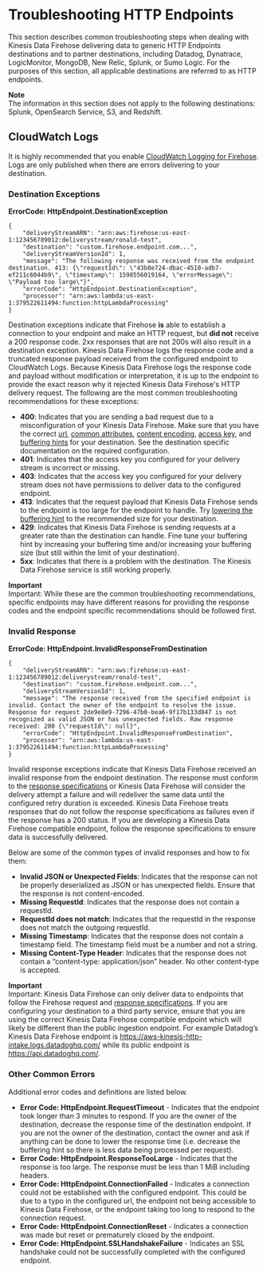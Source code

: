 # Troubleshooting HTTP Endpoints<a name="http_troubleshooting"></a>

This section describes common troubleshooting steps when dealing with Kinesis Data Firehose delivering data to generic HTTP Endpoints destinations and to partner destinations, including Datadog, Dynatrace, LogicMonitor, MongoDB, New Relic, Splunk, or Sumo Logic\. For the purposes of this section, all applicable destinations are referred to as HTTP endpoints\. 

**Note**  
The information in this section does not apply to the following destinations: Splunk, OpenSearch Service, S3, and Redshift\.

## CloudWatch Logs<a name="cloudwatch_logs"></a>

It is highly recommended that you enable [CloudWatch Logging for Firehose](https://docs.aws.amazon.com/firehose/latest/dev/monitoring-with-cloudwatch-logs.html)\. Logs are only published when there are errors delivering to your destination\.

### Destination Exceptions<a name="destination_exceptions"></a>

 **ErrorCode: HttpEndpoint\.DestinationException** 

```
{
    "deliveryStreamARN": "arn:aws:firehose:us-east-1:123456789012:deliverystream/ronald-test",
    "destination": "custom.firehose.endpoint.com...",
    "deliveryStreamVersionId": 1,
    "message": "The following response was received from the endpoint destination. 413: {\"requestId\": \"43b8e724-dbac-4510-adb7-ef211c6044b9\", \"timestamp\": 1598556019164, \"errorMessage\": \"Payload too large\"}",
    "errorCode": "HttpEndpoint.DestinationException",
    "processor": "arn:aws:lambda:us-east-1:379522611494:function:httpLambdaProcessing"
}
```

Destination exceptions indicate that Firehose **is** able to establish a connection to your endpoint and make an HTTP request, but **did not** receive a 200 response code\. 2xx responses that are not 200s will also result in a destination exception\. Kinesis Data Firehose logs the response code and a truncated response payload received from the configured endpoint to CloudWatch Logs\. Because Kinesis Data Firehose logs the response code and payload without modification or interpretation, it is up to the endpoint to provide the exact reason why it rejected Kinesis Data Firehose's HTTP delivery request\. The following are the most common troubleshooting recommendations for these exceptions: 
+ **400**: Indicates that you are sending a bad request due to a misconfiguration of your Kinesis Data Firehose\. Make sure that you have the correct [url](https://docs.aws.amazon.com/firehose/latest/APIReference/API_HttpEndpointConfiguration.html#Firehose-Type-HttpEndpointConfiguration-Url), [common attributes](https://docs.aws.amazon.com/firehose/latest/APIReference/API_HttpEndpointRequestConfiguration.html#Firehose-Type-HttpEndpointRequestConfiguration-CommonAttributes), [content encoding](https://docs.aws.amazon.com/firehose/latest/APIReference/API_HttpEndpointRequestConfiguration.html#Firehose-Type-HttpEndpointRequestConfiguration-ContentEncoding), [access key](https://docs.aws.amazon.com/firehose/latest/APIReference/API_HttpEndpointConfiguration.html#Firehose-Type-HttpEndpointConfiguration-AccessKey), and [buffering hints](https://docs.aws.amazon.com/firehose/latest/APIReference/API_HttpEndpointDestinationConfiguration.html#Firehose-Type-HttpEndpointDestinationConfiguration-BufferingHints) for your destination\. See the destination specific documentation on the required configuration\.
+ **401**: Indicates that the access key you configured for your delivery stream is incorrect or missing\.
+ **403**: Indicates that the access key you configured for your delivery stream does not have permissions to deliver data to the configured endpoint\.
+ **413**: Indicates that the request payload that Kinesis Data Firehose sends to the endpoint is too large for the endpoint to handle\. Try [lowering the buffering hint](https://docs.aws.amazon.com/firehose/latest/APIReference/API_HttpEndpointBufferingHints.html#Firehose-Type-HttpEndpointBufferingHints-SizeInMBs) to the recommended size for your destination\. 
+ **429**: Indicates that Kinesis Data Firehose is sending requests at a greater rate than the destination can handle\. Fine tune your buffering hint by increasing your buffering time and/or increasing your buffering size \(but still within the limit of your destination\)\.
+ **5xx**: Indicates that there is a problem with the destination\. The Kinesis Data Firehose service is still working properly\.

**Important**  
Important: While these are the common troubleshooting recommendations, specific endpoints may have different reasons for providing the response codes and the endpoint specific recommendations should be followed first\. 

### Invalid Response<a name="invalid_response"></a>

 **ErrorCode: HttpEndpoint\.InvalidResponseFromDestination** 

```
{
    "deliveryStreamARN": "arn:aws:firehose:us-east-1:123456789012:deliverystream/ronald-test",
    "destination": "custom.firehose.endpoint.com...",
    "deliveryStreamVersionId": 1,
    "message": "The response received from the specified endpoint is invalid. Contact the owner of the endpoint to resolve the issue. Response for request 2de9e8e9-7296-47b0-bea6-9f17b133d847 is not recognized as valid JSON or has unexpected fields. Raw response received: 200 {\"requestId\": null}",
    "errorCode": "HttpEndpoint.InvalidResponseFromDestination",
    "processor": "arn:aws:lambda:us-east-1:379522611494:function:httpLambdaProcessing"
}
```

Invalid response exceptions indicate that Kinesis Data Firehose received an invalid response from the endpoint destination\. The response must conform to the [response specifications](https://docs.aws.amazon.com/firehose/latest/dev/httpdeliveryrequestresponse.html) or Kinesis Data Firehose will consider the delivery attempt a failure and will redeliver the same data until the configured retry duration is exceeded\. Kinesis Data Firehose treats responses that do not follow the response specifications as failures even if the response has a 200 status\. If you are developing a Kinesis Data Firehose compatible endpoint, follow the response specifications to ensure data is successfully delivered\. 

Below are some of the common types of invalid responses and how to fix them: 
+ **Invalid JSON or Unexpected Fields**: Indicates that the response can not be properly deserialized as JSON or has unexpected fields\. Ensure that the response is not content\-encoded\.
+ **Missing RequestId**: Indicates that the response does not contain a requestId\.
+ **RequestId does not match**: Indicates that the requestId in the response does not match the outgoing requestId\.
+ **Missing Timestamp**: Indicates that the response does not contain a timestamp field\. The timestamp field must be a number and not a string\.
+ **Missing Content\-Type Header**: Indicates that the response does not contain a “content\-type: application/json” header\. No other content\-type is accepted\.

**Important**  
Important: Kinesis Data Firehose can only deliver data to endpoints that follow the Firehose request and [response specifications](https://docs.aws.amazon.com/firehose/latest/dev/httpdeliveryrequestresponse.html)\. If you are configuring your destination to a third party service, ensure that you are using the correct Kinesis Data Firehose compatible endpoint which will likely be different than the public ingestion endpoint\. For example Datadog’s Kinesis Data Firehose endpoint is [https://aws\-kinesis\-http\-intake\.logs\.datadoghq\.com/](http://aws-kinesis-http-intake.logs.datadoghq.com/) while its public endpoint is [https://api\.datadoghq\.com/](https://api.datadoghq.com/)\.

### Other Common Errors<a name="others"></a>

Additional error codes and definitions are listed below\.
+ **Error Code: HttpEndpoint\.RequestTimeout** \- Indicates that the endpoint took longer than 3 minutes to respond\. If you are the owner of the destination, decrease the response time of the destination endpoint\. If you are not the owner of the destination, contact the owner and ask if anything can be done to lower the response time \(i\.e\. decrease the buffering hint so there is less data being processed per request\)\. 
+ **Error Code: HttpEndpoint\.ResponseTooLarge** \- Indicates that the response is too large\. The response must be less than 1 MiB including headers\.
+ **Error Code: HttpEndpoint\.ConnectionFailed** \- Indicates a connection could not be established with the configured endpoint\. This could be due to a typo in the configured url, the endpoint not being accessible to Kinesis Data Firehose, or the endpoint taking too long to respond to the connection request\.
+ **Error Code: HttpEndpoint\.ConnectionReset** \- Indicates a connection was made but reset or prematurely closed by the endpoint\.
+ **Error Code: HttpEndpoint\.SSLHandshakeFailure** \- Indicates an SSL handshake could not be successfully completed with the configured endpoint\.